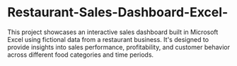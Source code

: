 # Restaurant-Sales-Dashboard-Excel-
This project showcases an interactive sales dashboard built in Microsoft Excel using fictional data from a restaurant business. It's designed to provide insights into sales performance, profitability, and customer behavior across different food categories and time periods.
